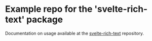 # Example repo for the 'svelte-rich-text' package

Documentation on usage available at the [svelte-rich-text](https://github.com/hintergrundjs/svelte-rich-text) repository.
